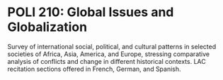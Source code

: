 # POLI 210: Global Issues and Globalization

Survey of international social, political, and cultural patterns in selected societies of Africa, Asia, America, and Europe, stressing comparative analysis of conflicts and change in different historical contexts. LAC recitation sections offered in French, German, and Spanish.